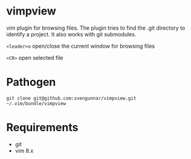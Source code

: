 # vimpview
vim plugin for browsing files. The plugin tries to find the .git directory to identify a project. It also works with git submodules.

`<leader>o` open/close the current window for browsing files

`<CR>` open selected file

# Pathogen
`git clone git@github.com:svengunnar/vimpview.git ~/.vim/bundle/vimpview`

# Requirements
* git
* vim 8.x
